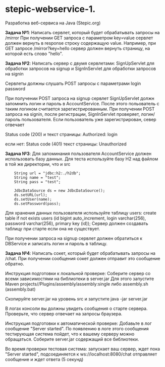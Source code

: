 <h1>stepic-webservice-1.</h1>

Разработка веб-сервиса на Java (Stepic.org)

**Задача №1**: Написать сервлет, который будет обрабатывать запросы на /mirror При получении GET запроса с параметром key=value сервлет должен вернуть в response строку содержащую value. Например, при GET запросе /mirror?key=hello сервер должен вернуть страницу, на которой есть слово "hello".

**Задача №2**: Написать сервер с двумя сервлетами: SignUpServlet для обработки запросов на signup и SignInServlet для обработки запросов на signin

Сервлеты должны слушать POST запросы с параметрами login password

При получении POST запроса на signup сервлет SignUpServlet должн запомнить логин и пароль в AccountService. После этого польователь с таким логином считается зарегистрированным. При получении POST запроса на signin, после регистрации, SignInServlet проверяет, логин/пароль пользователя. Если пользователь уже зарегистрирован, север отвечает

Status code (200) и текст страницы: Authorized: login

если нет: Status code (401) текст страницы: Unauthorized

**Задача №3**: Для запоминания пользователя AccountService должен использовать базу данных. Для теста используйте базу H2 над файлом в той же директории, что и src

        String url = "jdbc:h2:./h2db";
        String name = "test";
        String pass = "test";

        JdbcDataSource ds = new JdbcDataSource();
        ds.setURL(url);
        ds.setUser(name);
        ds.setPassword(pass);
Для хранения данных пользователя используйте таблицу users: create table if not exists users (id bigint auto_increment, login varchar(256), password varchar(256), primary key (id)); Сервер должен создавать таблицу при старте если она не существует.

При получении запроса на signup сервлет должен обратиться к DBService и записать логин и пароль в таблицу.

**Задача №4**: Написать сокет, который будет обрабатывать запросы на /chat.
При получении сообщения сокет должен отправит это сообщение обратно.

Инструкция подготовки к локальной проверке:
Соберите сервер со всеми зависимостями на библиотеки в server.jar
Для этого запустите Maven projects/<Project name>/Plugins/assembly/assembly:single
либо assembly.sh (assembly.bat)

Скопируйте server.jar на уровень src и запустите
java -jar server.jar

В логах консоли вы должны увидеть сообщения о старте сервера.
Проверьте, что сервер отвечает на запросы браузера.

Инструкция подготовки к автоматической проверке:
Добавьте в лог сообщение "Server started". По появлению в логе этого сообщения тестирующая система пойдет, что к вашему серверу можно обращаться.
Соберите server.jar содержащий все библиотеки.

Во время проверки тестовая система:
запускает ваш сервер,
ждет пока "Server started",
подсоединяется к ws://localhost:8080/chat
отправляет сообщение и ждет ответа (5 секунд)
